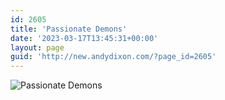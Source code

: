 ```yaml
---
id: 2605
title: 'Passionate Demons'
date: '2023-03-17T13:45:31+00:00'
layout: page
guid: 'http://new.andydixon.com/?page_id=2605'
---
```


![Passionate Demons](https://i0.wp.com/assets.g8x2.ldn.idrivee2-23.com/posters/Passionate%20Demons%2001.jpg?w=1200&ssl=1 "Passionate Demons")